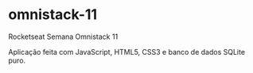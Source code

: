# omnistack-11
Rocketseat Semana Omnistack 11 

Aplicação feita com JavaScript, HTML5, CSS3 e banco de dados SQLite puro.
